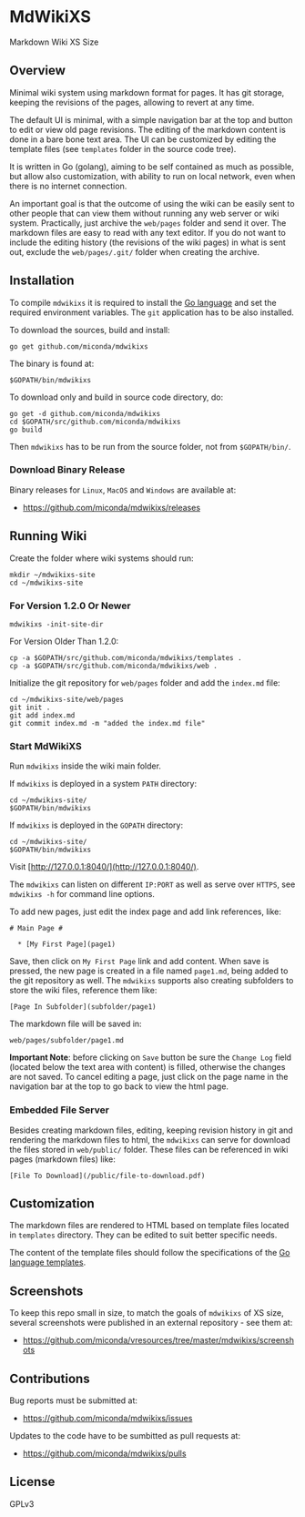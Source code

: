 # MdWikiXS #

Markdown Wiki XS Size

## Overview ##

Minimal wiki system using markdown format for pages. It has git storage, keeping the revisions of the pages, allowing to revert at any time.

The default UI is minimal, with a simple navigation bar at the top and button to edit or view old page revisions.
The editing of the markdown content is done in a bare bone text area.  The UI can be customized by editing
the template files (see `templates` folder in the source code tree).

It is written in Go (golang), aiming to be self contained as much as possible, but allow also customization,
with ability to run on local network, even when there is no internet connection.

An important goal is that the outcome of using the wiki can be easily sent to other people that can view them
without running any web server or wiki system. Practically, just archive the `web/pages` folder and send it over.
The markdown files are easy to read with any text editor. If you do not want to include the editing history (the
revisions of the wiki pages) in what is sent out, exclude the `web/pages/.git/` folder when creating the archive.

## Installation ##

To compile `mdwikixs` it is required to install the [Go language](https://golang.org/) and set the required environment variables. The `git` application has to be also installed.

To download the sources, build and install:

```
go get github.com/miconda/mdwikixs
```

The binary is found at:

```
$GOPATH/bin/mdwikixs
```

To download only and build in source code directory, do:

```
go get -d github.com/miconda/mdwikixs
cd $GOPATH/src/github.com/miconda/mdwikixs
go build
```

Then `mdwikixs` has to be run from the source folder, not from `$GOPATH/bin/`.

### Download Binary Release ###

Binary releases for `Linux`, `MacOS` and `Windows` are available at:

  * https://github.com/miconda/mdwikixs/releases

## Running Wiki ##

Create the folder where wiki systems should run:

```
mkdir ~/mdwikixs-site
cd ~/mdwikixs-site
```

### For Version 1.2.0 Or Newer ###

```
mdwikixs -init-site-dir
```

For Version Older Than 1.2.0:

```
cp -a $GOPATH/src/github.com/miconda/mdwikixs/templates .
cp -a $GOPATH/src/github.com/miconda/mdwikixs/web .
```

Initialize the git repository for `web/pages` folder and add the `index.md` file:

```
cd ~/mdwikixs-site/web/pages
git init .
git add index.md
git commit index.md -m "added the index.md file"
```

### Start MdWikiXS ###

Run `mdwikixs` inside the wiki main folder.

If `mdwikixs` is deployed in a system `PATH` directory:

```
cd ~/mdwikixs-site/
$GOPATH/bin/mdwikixs
```

If `mdwikixs` is deployed in the `GOPATH` directory:

```
cd ~/mdwikixs-site/
$GOPATH/bin/mdwikixs
```

Visit [http://127.0.0.1:8040/](http://127.0.0.1:8040/).

The `mdwikixs` can listen on different `IP:PORT` as well as serve over `HTTPS`,
see `mdwikixs -h` for command line options.

To add new pages, just edit the index page and add link references, like:

```
# Main Page #

  * [My First Page](page1)
```

Save, then click on `My First Page` link and add content. When save is pressed,
the new page is created in a file named `page1.md`, being added to the git
repository as well. The `mdwikixs` supports also creating subfolders to store
the wiki files, reference them like:

```
[Page In Subfolder](subfolder/page1)
```

The markdown file will be saved in:

```
web/pages/subfolder/page1.md
```

**Important Note**: before clicking on `Save` button be sure the `Change Log`
field (located below the text area with content) is filled, otherwise the changes
are not saved. To cancel editing a page, just click on the page name in the
navigation bar at the top to go back to view the html page.

### Embedded File Server ###

Besides creating markdown files, editing, keeping revision history in git and rendering
the markdown files to html, the `mdwikixs` can serve for download the files stored
in `web/public/` folder. These files can be referenced in wiki pages (markdown
files) like:

```
[File To Download](/public/file-to-download.pdf)
```

## Customization ##

The markdown files are rendered to HTML based on template files located in
`templates` directory. They can be edited to suit better specific needs.

The content of the template files should follow the specifications of the
[Go language templates](https://golang.org/pkg/html/template/).

## Screenshots ##

To keep this repo small in size, to match the goals of `mdwikixs` of XS size,
several screenshots were published in an external repository - see them at:

  * https://github.com/miconda/vresources/tree/master/mdwikixs/screenshots

## Contributions ##

Bug reports must be submitted at:

  * https://github.com/miconda/mdwikixs/issues

Updates to the code have to be sumbitted as pull requests at:

  * https://github.com/miconda/mdwikixs/pulls

## License ##

GPLv3
